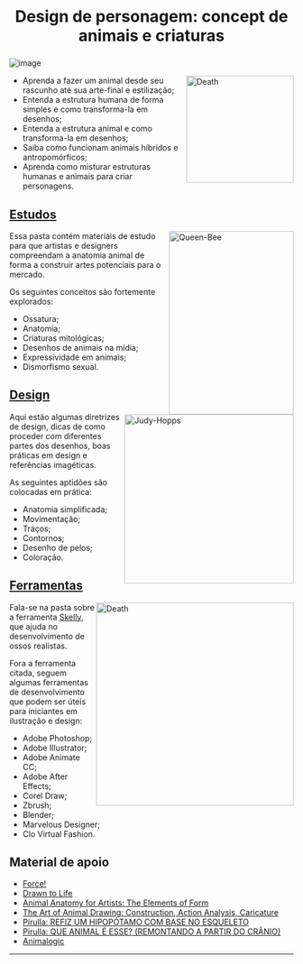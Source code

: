 <h1 align="center">
  Design de personagem: concept de animais e criaturas 

  ###

![image](https://github.com/AndreCoutinhom/animals_and_creatures_concept_design/assets/91290799/1fecc6cc-d2b9-4b93-a92d-c204b04883a7)
  

</h1>

  <img align="right" alt="Death" height="190" width="190" src="https://images-wixmp-ed30a86b8c4ca887773594c2.wixmp.com/f/a5f8d62c-ef09-435c-9d14-b1017941b213/dfvb4ro-9de409ff-7602-4e55-b58b-31abc629d1c5.gif?token=eyJ0eXAiOiJKV1QiLCJhbGciOiJIUzI1NiJ9.eyJzdWIiOiJ1cm46YXBwOjdlMGQxODg5ODIyNjQzNzNhNWYwZDQxNWVhMGQyNmUwIiwiaXNzIjoidXJuOmFwcDo3ZTBkMTg4OTgyMjY0MzczYTVmMGQ0MTVlYTBkMjZlMCIsIm9iaiI6W1t7InBhdGgiOiJcL2ZcL2E1ZjhkNjJjLWVmMDktNDM1Yy05ZDE0LWIxMDE3OTQxYjIxM1wvZGZ2YjRyby05ZGU0MDlmZi03NjAyLTRlNTUtYjU4Yi0zMWFiYzYyOWQxYzUuZ2lmIn1dXSwiYXVkIjpbInVybjpzZXJ2aWNlOmZpbGUuZG93bmxvYWQiXX0.A5kJoxJFp8SoaqTVyMPq78VrGymiS3mb84-45HU_PfA">

* Aprenda a fazer um animal desde seu rascunho até sua arte-final e estilização;
* Entenda a estrutura humana de forma simples e como transforma-la em desenhos;
* Entenda a estrutura animal e como transforma-la em desenhos;
* Saiba como funcionam animais híbridos e antropomórficos;
* Aprenda como misturar estruturas humanas e animais para criar personagens.


## [Estudos]()
  <img align="right" alt="Queen-Bee" height="325" width="221" src="https://static.wikia.nocookie.net/the-rp-crew/images/e/e9/BeelzebubRender_%282%29.png/revision/latest?cb=20230627172841">

Essa pasta contém materiais de estudo para que artistas e designers compreendam a anatomia animal de forma a construir artes potenciais para o mercado.

Os seguintes conceitos são fortemente explorados:
* Ossatura;
* Anatomia;
* Criaturas mitológicas;
* Desenhos de animais na mídia;
* Expressividade em animais;
* Dismorfismo sexual.


## [Design]()
  <img align="right" alt="Judy-Hopps" height="300" width="300" src="https://media1.giphy.com/media/tpGoRCsSztUpezcPmX/giphy.gif">

Aqui estão algumas diretrizes de design, dicas de como proceder com diferentes partes dos desenhos, boas práticas em design e referências imagéticas.

As seguintes aptidões são colocadas em prática:
* Anatomia simplificada;
* Movimentação;
* Traços;
* Contornos;
* Desenho de pelos;
* Coloração.

## [Ferramentas]()
  
  <img align="right" alt="Death" height="360" width="350" src="https://static.wikia.nocookie.net/pussinbootsnetflix/images/1/16/112C4DD0-1A93-4E50-B401-D880FD4DA480.webp/revision/latest?cb=20231129225958">


Fala-se na pasta sobre a ferramenta [Skelly](/Tools/skelly.md), que ajuda no desenvolvimento de ossos realistas.

Fora a ferramenta citada, seguem algumas ferramentas de desenvolvimento que podem ser úteis para iniciantes em ilustração e design:
* Adobe Photoshop;
* Adobe Illustrator;
* Adobe Animate CC;
* Adobe After Effects;
* Corel Draw;
* Zbrush;
* Blender;
* Marvelous Designer;
* Clo Virtual Fashion.

## Material de apoio

* [Force!](https://www.amazon.com.br/Force-Drawing-Locomotion-Concepts-Animators/dp/0240814355)
* [Drawn to Life](https://www.amazon.com.br/Drawn-Life-Golden-Disney-Classes/dp/0240811070/ref=sr_1_2?__mk_pt_BR=%C3%85M%C3%85%C5%BD%C3%95%C3%91&dchild=1&keywords=drawn+to+life&qid=1617845036&s=books&sr=1-2)
* [Animal Anatomy for Artists: The Elements of Form](https://www.amazon.com.br/Animal-Anatomy-Artists-Elements-Form/dp/0195142144/ref=sr_1_5?__mk_pt_BR=ÅMÅŽÕÑ&dchild=1&keywords=animal+anatomy+drawing&qid=1617845005&s=books&sr=1-5)
* [The Art of Animal Drawing: Construction, Action Analysis, Caricature](https://www.amazon.com.br/Art-Animal-Drawing-Construction-Caricature/dp/0486274268/ref=sr_1_16?__mk_pt_BR=ÅMÅŽÕÑ&dchild=1&keywords=animal+anatomy+drawing&qid=1617845005&s=books&sr=1-16)
* [Pirulla: REFIZ UM HIPOPÓTAMO COM BASE NO ESQUELETO](https://youtu.be/8TPPFcZpCbA)
* [Pirulla: QUE ANIMAL É ESSE? (REMONTANDO A PARTIR DO CRÂNIO)](https://youtu.be/N9nTn00GMtg)
* [Animalogic](https://www.youtube.com/@animalogic)
---
